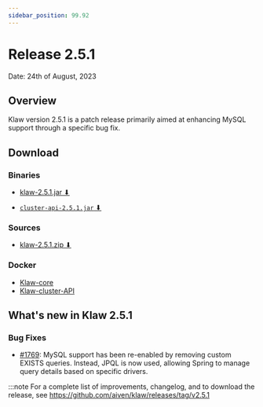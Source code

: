 ```yaml
---
sidebar_position: 99.92
---
```


# Release 2.5.1

Date: 24th of August, 2023

## Overview

Klaw version 2.5.1 is a patch release primarily aimed at enhancing MySQL support through a specific bug fix.

## Download

### Binaries

- [klaw-2.5.1.jar ⬇︎](https://github.com/Aiven-Open/klaw/releases/download/v2.5.1/klaw-2.5.1.jar)

- [`cluster-api-2.5.1.jar` ⬇](https://github.com/Aiven-Open/klaw/releases/download/v2.5.1/cluster-api-2.5.1.jar)

### Sources

- [klaw-2.5.1.zip ⬇](https://github.com/Aiven-Open/klaw/archive/refs/tags/v2.5.1.zip)

### Docker

- [Klaw-core](https://hub.docker.com/r/aivenoy/klaw-core)
- [Klaw-cluster-API](https://hub.docker.com/r/aivenoy/klaw-cluster-api)

## What's new in Klaw 2.5.1

### Bug Fixes

- [#1769](https://github.com/Aiven-Open/klaw/pull/1769): MySQL support has been re-enabled by removing custom EXISTS
  queries. Instead, JPQL is now used, allowing Spring to manage query details based on specific drivers.

:::note
For a complete list of improvements, changelog, and to download the release,
see <https://github.com/aiven/klaw/releases/tag/v2.5.1>
